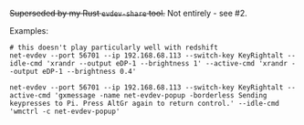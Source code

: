 ~~Superseded by my Rust `evdev-share` tool.~~ Not entirely - see #2.

Examples:
```
# this doesn't play particularly well with redshift
net-evdev --port 56701 --ip 192.168.68.113 --switch-key KeyRightalt --idle-cmd 'xrandr --output eDP-1 --brightness 1' --active-cmd 'xrandr --output eDP-1 --brightness 0.4'
```
```
net-evdev --port 56701 --ip 192.168.68.113 --switch-key KeyRightalt --active-cmd 'gxmessage -name net-evdev-popup -borderless Sending keypresses to Pi. Press AltGr again to return control.' --idle-cmd 'wmctrl -c net-evdev-popup'
```
